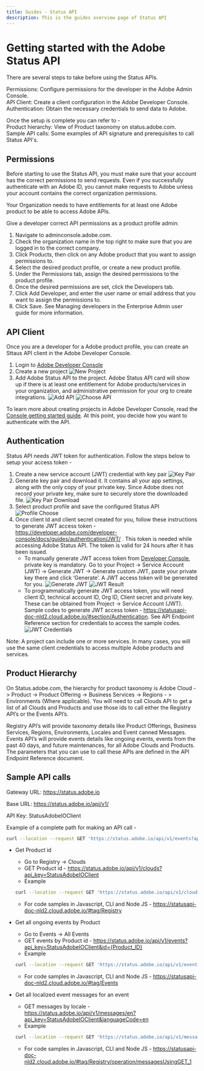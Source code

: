 ```yaml
---
title: Guides - Status API
description: This is the guides overview page of Status API 
---
```


# Getting started with the Adobe Status API

There are several steps to take before using the Status APIs.

Permissions: Configure permissions for the developer in the Adobe Admin Console.  
API Client: Create a client configuration in the Adobe Developer Console.  
Authentication: Obtain the necessary credentials to send data to Adobe.  

Once the setup is complete you can refer to -  
Product hierarchy: View of Product taxonomy on status.adobe.com.  
Sample API calls: Some examples of API signature and prerequisites to call Status API's.  


## Permissions

Before starting to use the Status API, you must make sure that your account has the correct permissions to send requests. Even if you successfully authenticate with an Adobe ID, you cannot make requests to Adobe unless your account contains the correct organization permissions.

Your Organization needs to have entitlements for at least one Adobe product to be able to access Adobe APIs.

Give a developer correct API permissions as a product profile admin:

1. Navigate to adminconsole.adobe.com.
2. Check the organization name in the top right to make sure that you are logged in to the correct company.
3. Click Products, then click on any Adobe product that you want to assign permissions to.
4. Select the desired product profile, or create a new product profile.
5. Under the Permissions tab, assign the desired permissions to the product profile.
6. Once the desired permissions are set, click the Developers tab.
7. Click Add Developer, and enter the user name or email address that you want to assign the permissions to.
8. Click Save.
See Managing developers in the Enterprise Admin user guide for more information.

## API Client
Once you are a developer for a Adobe product profile, you can create an Sttaus API client in the Adobe Developer Console.

1. Login to [Adobe Developer Console](https://developer.adobe.com/console/home)
2. Create a new project ![New Project](../../../static/images/steps/new-project.png "New Project")
3. Add Adobe Status API to the project. Adobe Status API card will show up if there is at least one entitlement for Adobe products/services in your organization, and administrative permission for your org to create integrations. ![Add API](../../../static/images/steps/add-api.png "Add API") ![Choose API](../../../static/images/steps/choose-api.png "Choose API")

To learn more about creating projects in Adobe Developer Console, read the [Console getting started guide](https://developer.adobe.com/developer-console/docs/guides/getting-started/).
At this point, you decide how you want to authenticate with the API.

## Authentication

Status API needs JWT token for authentication. Follow the steps below to setup your access token -


1. Create a new service account (JWT) credential with key pair ![Key Pair](../../../static/images/steps/key-pair.png "Key Pair")
2. Generate key pair and download it. It contains all your app settings, along with the only copy of your private key. Since Adobe does not record your private key, make sure to securely store the downloaded file. ![Key Pair Download](../../../static/images/steps/key-pair-download.png "Key Pair Download")
3. Select product profile and save the configured Status API ![Profile Choose](../../../static/images/steps/profile-choose.png "Profile Choose")
4. Once client Id and client secret created for you, follow these instructions to generate JWT access token  - https://developer.adobe.com/developer-console/docs/guides/authentication/JWT/ . This token is needed while accessing Adobe Status API. The token is valid for 24 hours after it has been issued. 
    - To manually generate JWT access token from [Developer Console](https://developer.adobe.com/console/home), private key is mandatory. Go to your Project -> Service Account (JWT) -> Generate JWT -> Generate custom JWT, paste your private key there and click ‘Generate’. A JWT access token will be generated for you. ![Generate JWT](../../../static/images/steps/generate-jwt.png "Generate JWT") ![JWT Result](../../../static/images/steps/jwt-result.png "JWT Result")
    - To programmatically generate JWT access token, you will need client ID, technical account ID, Org ID, Client secret and private key. These can be obtained from Project -> Service Account (JWT). Sample codes to generate JWT access token - https://statusapi-doc-nld2.cloud.adobe.io/#section/Authentication. See API Endpoint Reference section for credentials to access the sample codes. ![JWT Credentials](../../../static/images/steps/credentials.png "JWT Credentials")

Note: A project can include one or more services. In many cases, you will use the same client credentials to access multiple Adobe products and services.



## Product Hierarchy

On Status.adobe.com, the hierarchy for product taxonomy is Adobe Cloud -> Product -> Product Offering -> Business Services -> Regions - > Environments (Where applicable). You will need to call Clouds API to get a list of all Clouds and Products and use those ids to call either the Registry API’s or the Events API’s.

Registry API’s will provide taxonomy details like Product Offerings, Business Services, Regions, Environments, Locales and Event canned Messages. Events API’s will provide events details like ongoing events, events from the past 40 days, and future maintenances, for all Adobe Clouds and Products. The parameters that you can use to call these APIs are defined in the API Endpoint Reference document.

## Sample API calls

Gateway URL: https://status.adobe.io

Base URL: https://status.adobe.io/api/v1/

API Key: StatusAdobeIOClient


Example of a complete path for making an API call - 

```bash
curl --location --request GET 'https://status.adobe.io/api/v1/events?api_key=<key> --header 'Authorization: Bearer <JWT token>'
```

- Get Product id
    - Go to Registry -> Clouds
    - GET Product id - https://status.adobe.io/api/v1/clouds?api_key=StatusAdobeIOClient
    - Example 
    ```bash
    curl --location --request GET 'https://status.adobe.io/api/v1/clouds?cloudId=503460&api_key=<key> --header 'Authorization: Bearer <JWT token>'
    ```

    - For code samples in Javascript, CLI and Node JS - https://statusapi-doc-nld2.cloud.adobe.io/#tag/Registry

- Get all ongoing events by Product
    - Go to Events -> All Events
    - GET events by Product id - https://status.adobe.io/api/v1/events?api_key=StatusAdobeIOClient&id={Product_ID}
    - Example
    ```bash
    curl --location --request GET 'https://status.adobe.io/api/v1/events?from=2022-11-02&to=2022-11-03&api_key=StatusAdobeIOClient&productIds=503462' --header 'Authorization: Bearer <JWT token>'
    ```
    - For code samples in Javascript, CLI and Node JS - https://statusapi-doc-nld2.cloud.adobe.io/#tag/Events
- Get all localized event messages for an event
    - GET messages by locale - https://status.adobe.io/api/v1/messages/en?api_key=StatusAdobeIOClient&languageCode=en
    - Example 
    ```bash
    curl --location --request GET 'https://status.adobe.io/api/v1/messages/en?languageCode=en&api_key=<key> --header 'Authorization: Bearer <JWT token>'
    ```
     - For code samples in Javascript, CLI and Node JS - https://statusapi-doc-nld2.cloud.adobe.io/#tag/Registry/operation/messagesUsingGET_1


